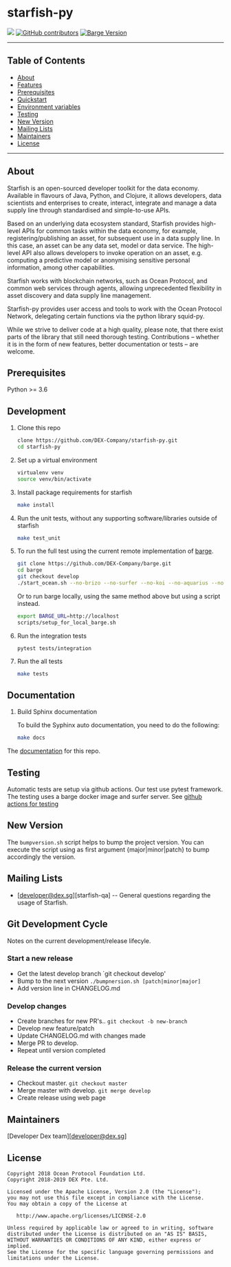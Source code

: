 # starfish-py

![](https://github.com/DEX-Company/starfish-py/workflows/testing/badge.svg)
[![GitHub contributors](https://img.shields.io/github/contributors/DEX-Company/starfish-py.svg)](https://github.com/DEX-Company/starfish-py/graphs/contributors)
[![Barge Version](https://img.shields.io/badge/barge-develop-blue.svg)](https://github.com/DEX-Company/barge)

---

## Table of Contents

  - [About](#about)
  - [Features](#features)
  - [Prerequisites](#prerequisites)
  - [Quickstart](#quickstart)
  - [Environment variables](#environment-variables)
  - [Testing](#testing)
  - [New Version](#new-version)
  - [Mailing Lists](#mailing-list)
  - [Maintainers](#maintainers)
  - [License](#license)

---

## About

Starfish is an open-sourced developer toolkit for the data economy. Available in flavours of Java, Python, and Clojure, it allows developers, data scientists and enterprises to create, interact, integrate and manage a data supply line through standardised and simple-to-use APIs.

Based on an underlying data ecosystem standard, Starfish provides high-level APIs for common tasks within the data economy, for example, registering/publishing an asset, for subsequent use in a data supply line. In this case, an asset can be any data set, model or data service. The high-level API also allows developers to invoke operation on an asset, e.g. computing a predictive model or anonymising sensitive personal information, among other capabilities.

Starfish works with blockchain networks, such as Ocean Protocol, and common web services through agents, allowing unprecedented flexibility in asset discovery and data supply line management.

Starfish-py provides user access and tools to work with the Ocean Protocol Network, delegating certain functions via the python library squid-py.

While we strive to deliver code at a high quality, please note, that there exist parts of the library that still need thorough testing.
Contributions – whether it is in the form of new features, better documentation or tests – are welcome.

## Prerequisites

Python >= 3.6

## Development

1. Clone this repo

    ```bash
    clone https://github.com/DEX-Company/starfish-py.git
    cd starfish-py
    ```

1. Set up a virtual environment

    ```bash
    virtualenv venv
    source venv/bin/activate
    ```

1. Install package requirements for starfish

    ```bash
    make install
    ```

1. Run the unit tests, without any supporting software/libraries outside of starfish

    ```bash
    make test_unit
    ```

1. To run the full test using the current remote implementation of [barge](https://github.com/DEX-Company/barge).

    ```bash
    git clone https://github.com/DEX-Company/barge.git
    cd barge
    git checkout develop
    ./start_ocean.sh --no-brizo --no-surfer --no-koi --no-aquarius --no-dashboard --no-secret-store --local-spree-node
    ```

    Or to run barge locally, using the same method above but using a script instead.

    ```bash
    export BARGE_URL=http://localhost
    scripts/setup_for_local_barge.sh
    ```


1. Run the integration tests

    ```
    pytest tests/integration
    ```

1. Run the all tests

    ```bash
    make tests
    ```

## Documentation

1. Build Sphinx documentation

    To build the Syphinx auto documentation, you need to do the following:
    ```bash
    make docs
    ```

The [documentation](https://dex-company.github.io/starfish-py) for this repo.


## Testing

Automatic tests are setup via github actions.
Our test use pytest framework.
The testing uses a barge docker image and surfer server.
See [github actions for testing](https://github.com/DEX-Company/starfish-py/blob/master/.github/workflows/testing.yml)

## New Version

The `bumpversion.sh` script helps to bump the project version. You can execute the script using as first argument {major|minor|patch} to bump accordingly the version.

## Mailing Lists

  * [developer@dex.sg][starfish-qa] -- General questions regarding the usage of Starfish.

## Git Development Cycle

Notes on the current development/release lifecyle.

### Start a new release
+   Get the latest develop branch `git checkout develop'
+   Bump to the next version `./bumpnersion.sh [patch|minor|major]`
+   Add version line in CHANGELOG.md

### Develop changes
+   Create branches for new PR's.. `git checkout -b new-branch`
+   Develop new feature/patch
+   Update CHANGELOG.md with changes made
+   Merge PR to develop.
+   Repeat until version completed

### Release the current version
+   Checkout master.    `git checkout master`
+   Merge master with develop.      `git merge develop`
+   Create release using web page

## Maintainers

 [Developer Dex team][developer@dex.sg]


## License

```
Copyright 2018 Ocean Protocol Foundation Ltd.
Copyright 2018-2019 DEX Pte. Ltd.

Licensed under the Apache License, Version 2.0 (the "License");
you may not use this file except in compliance with the License.
You may obtain a copy of the License at

   http://www.apache.org/licenses/LICENSE-2.0

Unless required by applicable law or agreed to in writing, software
distributed under the License is distributed on an "AS IS" BASIS,
WITHOUT WARRANTIES OR CONDITIONS OF ANY KIND, either express or implied.
See the License for the specific language governing permissions and
limitations under the License.

